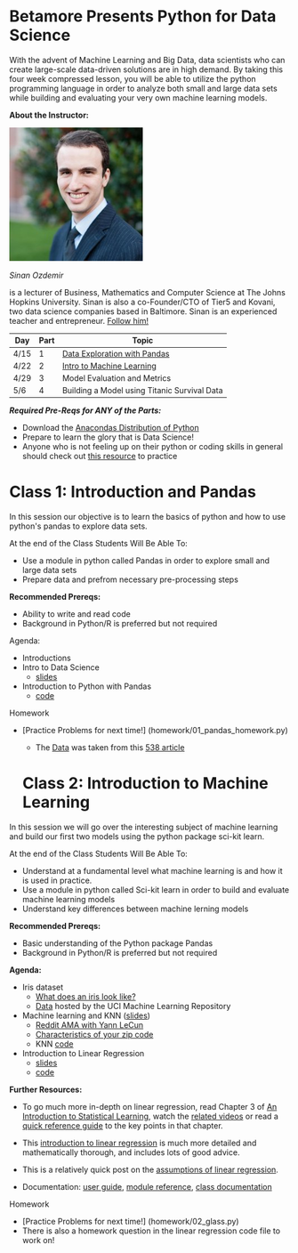# Betamore Presents Python for Data Science


With the advent of Machine Learning and Big Data, data scientists who can create large-scale data-driven solutions are in high demand. By taking this four week compressed lesson, you will be able to utilize the python programming language in order to analyze both small and large data sets while building and evaluating your very own machine learning models.

**About the Instructor:**

![alt tag](images/sinan-headshot.jpg)

*Sinan Ozdemir* 

is a lecturer of Business, Mathematics and Computer Science at The Johns Hopkins University. Sinan is also a co-Founder/CTO of Tier5 and Kovani, two data science companies based in Baltimore.
Sinan is an experienced teacher and entrepreneur.
[Follow him!](https://twitter.com/intent/user?screen_name=prof_oz)

 

Day | Part | Topic
--- | --- | ---
4/15 | 1 | [Data Exploration with Pandas](#class-1-introduction-and-pandas)
4/22 | 2 | [Intro to Machine Learning](#class-2-introduction-to-machine-learning)
4/29 | 3 | Model Evaluation and Metrics
5/6 | 4 | Building a Model using Titanic Survival Data
 


***Required Pre-Reqs for ANY of the Parts:***

* Download the [Anacondas Distribution of Python](http://continuum.io/downloads)
* Prepare to learn the glory that is Data Science!
* Anyone who is not feeling up on their python or coding skills in general should check out [this resource](http://dataquest.io/missions) to practice



# Class 1: Introduction and Pandas

In this session our objective is to learn the basics of python and how to use python's pandas to explore data sets.

At the end of the Class Students Will Be Able To: 

* Use a module in python called Pandas in order to explore small and large data sets
* Prepare data and prefrom necessary pre-processing steps

**Recommended Prereqs:**

* Ability to write and read code
* Background in Python/R is preferred but not required


Agenda:

* Introductions
* Intro to Data Science 
	* [slides](slides/01_intro_to_data_science.pdf)
* Introduction to Python with Pandas 
	* [code](code/01_pandas.py)

Homework

* [Practice Problems for next time!] (homework/01_pandas_homework.py) 
	* The [Data](data/drinks.csv) was taken from this [538 article](http://fivethirtyeight.com/datalab/dear-mona-followup-where-do-people-drink-the-most-beer-wine-and-spirits/)

	# Class 2: Introduction to Machine Learning

In this session we will go over the interesting subject of machine learning and build our first two models using the python package sci-kit learn.

At the end of the Class Students Will Be Able To: 

* Understand at a fundamental level what machine learning is and how it is used in practice.
* Use a module in python called Sci-kit learn in order to build and evaluate machine learning models
* Understand key differences between machine lerning models

**Recommended Prereqs:**

* Basic understanding of the Python package Pandas
* Background in Python/R is preferred but not required


**Agenda:**

* Iris dataset
    * [What does an iris look like?](http://sebastianraschka.com/Images/2014_python_lda/iris_petal_sepal.png)
    * [Data](http://archive.ics.uci.edu/ml/datasets/Iris) hosted by the UCI Machine Learning Repository
* Machine learning and KNN ([slides](slides/02_intro_to_machine_learning_knn.pdf))
    * [Reddit AMA with Yann LeCun](http://www.reddit.com/r/MachineLearning/comments/25lnbt/ama_yann_lecun)
    * [Characteristics of your zip code](http://www.esri.com/landing-pages/tapestry/)
    * KNN [code](code/02_knn.py)
* Introduction to Linear Regression
	* 	[slides](code/02_linear_regression.pdf)
	* 	[code](code/02_linear_regression.py)

**Further Resources:**

* To go much more in-depth on linear regression, read Chapter 3 of [An Introduction to Statistical Learning](http://www-bcf.usc.edu/~gareth/ISL/), watch the [related videos](http://www.dataschool.io/15-hours-of-expert-machine-learning-videos/) or read a [quick reference guide](http://www.dataschool.io/applying-and-interpreting-linear-regression/) to the key points in that chapter.
* This [introduction to linear regression](http://people.duke.edu/~rnau/regintro.htm) is much more detailed and mathematically thorough, and includes lots of good advice.
* This is a relatively quick post on the [assumptions of linear regression](http://pareonline.net/getvn.asp?n=2&v=8).

* Documentation: [user guide](http://scikit-learn.org/stable/modules/neighbors.html), [module reference](http://scikit-learn.org/stable/modules/classes.html#module-sklearn.neighbors), [class documentation](http://scikit-learn.org/stable/modules/generated/sklearn.neighbors.KNeighborsClassifier.html)

Homework

* [Practice Problems for next time!] (homework/02_glass.py) 
* There is also a homework question in the linear regression code file to work on!